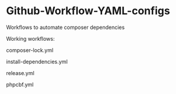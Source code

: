 # Github-Workflow-YAML-configs
Workflows to automate composer dependencies

Working workflows:

composer-lock.yml

install-dependencies.yml

release.yml

phpcbf.yml
